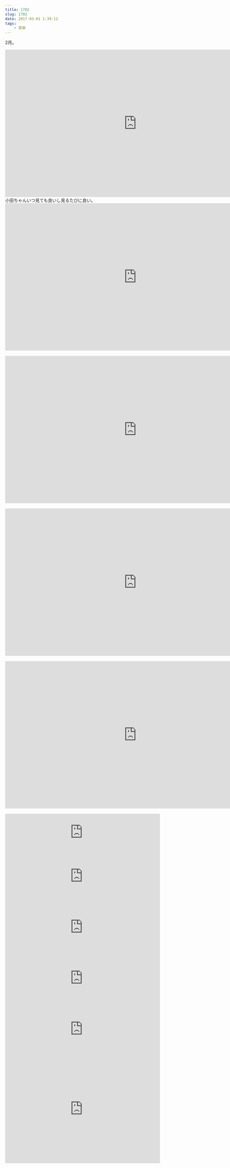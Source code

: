 ```yaml
---
title: 1702
slug: 1702
date: 2017-03-01 1:39:12
tags: 
    - 音楽
---
```

2月。

<!--more-->
<div class="youtube"><iframe width="853" height="480" src="https://www.youtube.com/embed/XdV88f-OxCA" frameborder="0" allowfullscreen></iframe></div>
小田ちゃんいつ見ても良いし見るたびに良い。
<br>
<div class="youtube"><iframe width="853" height="480" src="https://www.youtube.com/embed/Si3YUuo2PwA" frameborder="0" allowfullscreen></iframe></div>
<br>
<div class="youtube"><iframe width="853" height="480" src="https://www.youtube.com/embed/jilbr-dW2Cc" frameborder="0" allowfullscreen></iframe></div>
<br>
<div class="youtube"><iframe width="853" height="480" src="https://www.youtube.com/embed/etU18FB5Qew" frameborder="0" allowfullscreen></iframe></div>
<br>
<div class="youtube"><iframe width="853" height="480" src="https://www.youtube.com/embed/RYwr9uRD4I4" frameborder="0" allowfullscreen></iframe></div>
<br>
<iframe style="border: 0; width: 100%; height: 120px;" src="https://bandcamp.com/EmbeddedPlayer/album=1851774966/size=large/bgcol=ffffff/linkcol=0687f5/tracklist=false/artwork=small/transparent=true/" seamless><a href="http://yungbaebae.bandcamp.com/album/b4e">B4E by YUNG BAE</a></iframe>
<br>
<iframe width="100%" height="166" scrolling="no" frameborder="no" src="https://w.soundcloud.com/player/?url=https%3A//api.soundcloud.com/tracks/306686885&amp;color=ff5500&amp;auto_play=false&amp;hide_related=false&amp;show_comments=true&amp;show_user=true&amp;show_reposts=false"></iframe>
<br>
<iframe width="100%" height="166" scrolling="no" frameborder="no" src="https://w.soundcloud.com/player/?url=https%3A//api.soundcloud.com/tracks/307512075&amp;color=ff5500&amp;auto_play=false&amp;hide_related=false&amp;show_comments=true&amp;show_user=true&amp;show_reposts=false"></iframe>
<br>
<iframe width="100%" height="166" scrolling="no" frameborder="no" src="https://w.soundcloud.com/player/?url=https%3A//api.soundcloud.com/tracks/308961162&amp;color=ff5500&amp;auto_play=false&amp;hide_related=false&amp;show_comments=true&amp;show_user=true&amp;show_reposts=false"></iframe>
<br>
<iframe width="100%" height="166" scrolling="no" frameborder="no" src="https://w.soundcloud.com/player/?url=https%3A//api.soundcloud.com/tracks/302448467&amp;color=ff5500&amp;auto_play=false&amp;hide_related=false&amp;show_comments=true&amp;show_user=true&amp;show_reposts=false"></iframe>
<br>
<iframe src="https://embed.awa.fm/track/9871974e793acd805b51/?t=1485270002" width="100%" height="354" frameborder="0" allowtransparency="true"></iframe>
<br>
<br>
